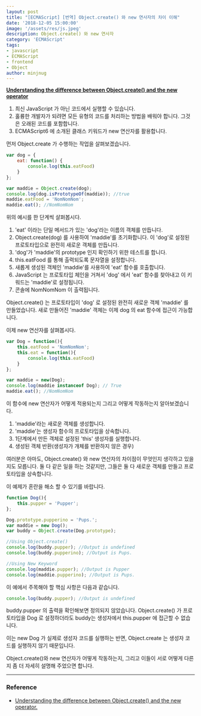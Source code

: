 ```yaml
---
layout: post
title: "[ECMAScript] [번역] Object.create() 와 new 연사자의 차이 이해"
date: '2018-12-05 15:00:00'
image: '/assets/res/js.jpeg'
description: Object.create() 와 new 연사자
category: 'ECMAScript'
tags:
- javascript
- ECMAScript
- frontend
- Object
author: minjnug
---
```


**<a href="https://medium.com/@jonathanvox01/understanding-the-difference-between-object-create-and-the-new-operator-b2a2f4749358">Understanding the difference between Object.create() and the new operator</a>**

1. 최신 JavaScript 가 아닌 코드에서 실행할 수 있습니다.
2. 훌륭한 개발자가 되려면 모든 유형의 코드를 처리하는 방법을 배워야 합니다. 그것은 오래된 코드를 포함합니다.
3. ECMAScript6 에 소개된 클래스 키워드가 new 연산자를 활용합니다.

먼저 Object.create 가 수행하는 작업을 살펴보겠습니다.

```js
var dog = {
    eat: function() {
        console.log(this.eatFood)
    }
};

var maddie = Object.create(dog);
console.log(dog.isPrototypeOf(maddie)); //true
maddie.eatFood = 'NomNomNom';
maddie.eat(); //NomNomNom
```

위의 예시를 한 단계씩 살펴봅시다.

1. 'eat' 이라는 단일 메서드가 있는 'dog'라는 이름의 객체를 만듭니다.
2. Object.create(dog) 를 사용하여 'maddie'를 초기화합니다. 이 'dog'로 설정된 프로토타입으로 완전히 새로운 객체를 만듭니다.
3. 'dog'가 'maddie'의 prototype 인지 확인하기 위한 테스트를 합니다.
4. this.eatFood 를 통해 출력되도록 문자열을 설정합니다.
5. 새롭게 생성된 객체인 'maddie'를 사용하여 'eat' 함수를 호출합니다.
6. JavaScript 는 프로토타입 체인을 거쳐서 'dog' 에서 'eat' 함수를 찾아내고 이 키워드는 'maddie'로 설정됩니다.
7. 콘솔에 NomNomNom 이 출력됩니다.


Object.create() 는 프로토타입이 'dog' 로 설정된 완전히 새로운 객체 'maddie' 를 만들었습니다. 새로 만들어진 'maddie' 객체는 이제 dog 의 eat 함수에 접근이 가능합니다.

이제 new 연산자를 살펴봅시다.

```js
var Dog = function(){
    this.eatFood = 'NomNomNom';
    this.eat = function(){
        console.log(this.eatFood)
    }
};

var maddie = new(Dog);
console.log(maddie instanceof Dog); // True
maddie.eat(); //NomNomNom
```

이 함수에 new 연산자가 어떻게 적용되는지 그리고 어떻게 작동하는지 알아보겠습니다.

1. 'maddie'라는 새로운 객체를 생성합니다.
2. 'maddie'는 생성자 함수의 프로토타입을 상속합니다.
3. 1단계에서 만든 객체로 설정된 'this' 생성자를 실행합니다.
4. 생성된 객체 반환(생성자가 개체를 반환하지 않은 경우)

여러분은 아마도, Object.create() 와 new 연산자의 차이점이 무엇인지 생각하고 있을지도 모릅니다. 둘 다 같은 일을 하는 것같지만, 그들은 둘 다 새로운 객체를 만들고 프로토타입을 상속합니다.

이 예제가 혼란을 해소 할 수 있기를 바랍니다.


```js
function Dog(){
    this.pupper = 'Pupper';
};

Dog.prototype.pupperino = 'Pups.';
var maddie = new Dog();
var buddy = Object.create(Dog.prototype);

//Using Object.create()
console.log(buddy.pupper); //Output is undefined
console.log(buddy.pupperino); //Output is Pups.

//Using New Keyword
console.log(maddie.pupper); //Output is Pupper
console.log(maddie.pupperino); //Output is Pups.
```

이 예에서 주목해야 할 핵심 사항은 다음과 같습니다.

```js
console.log(buddy.pupper); //Output is undefined
```

buddy.pupper 의 출력을 확인해보면 정의되지 않았습니다. Object.create() 가 프로토타입을 Dog 로 설정하더라도 buddy는 생성자에서 this.pupper 에 접근할 수 없습니다.

이는 new Dog 가  실제로 생성자 코드를 실행하는 반면, Object.create 는 생성자 코드를 실행하지 않기 때문입니다.

Object.create()와 new 연산자가 어떻게 작동하는지, 그리고 이들이 서로 어떻게 다른지 좀 더 자세히 설명해 주었으면 합니다.




-----
### Reference
- <a href="https://medium.com/@jonathanvox01/understanding-the-difference-between-object-create-and-the-new-operator-b2a2f4749358">Understanding the difference between Object.create() and the new operator.</a>
